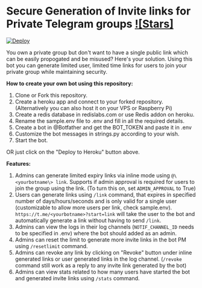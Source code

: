 # Secure Generation of Invite links for Private Telegram groups [![Stars]](https://ghbtns.com/github-btn.html?user=twbs&repo=bootstrap&type=star&count=true&size=large)

[![Deploy](https://www.herokucdn.com/deploy/button.svg)](https://heroku.com/deploy?template=https://github.com/suhasa010/securejoinbot)

You own a private group but don't want to have a single public link which can be easily propogated and be misused?
Here's your solution. Using this bot you can generate limited user, limited time links for users to join your private group while maintaining security.

**How to create your own bot using this repository:**

1. Clone or Fork this repository.
2. Create a heroku app and connect to your forked repository. (Alternatively you can also host it on your VPS or Raspberry Pi)
3. Create a redis database in redislabs.com or use Redis addon on heroku.
4. Rename the sample.env file to .env and fill in all the required details.
5. Create a bot in @Botfather and get the BOT_TOKEN and paste it in .env
6. Customize the bot messages in strings.py according to your wish.
7. Start the bot.

OR just click on the "Deploy to Heroku" button above.

**Features:**

1. Admins can generate limited expiry links via inline mode using `@\<yourbotname\> link`. Supports if admin approval is required for users to join the group using the link. (To turn this on, set `ADMIN_APPROVAL` to True)
2. Users can generate links using `/link` command, that expires in specified number of days/hours/seconds and is only valid for a single user (customizable to allow more users per link, check sample.env). `https://t.me/<yourbotname>?start=link` will take the user to the bot and automatically generate a link without having to send `/link`.
3. Admins can view the logs in their log channels (`NOTIF_CHANNEL_ID` needs to be specified in .env) where the bot should added as an admin.
4. Admins can reset the limit to generate more invite links in the bot PM using `/resetlimit` command.
5. Admins can revoke any link by clicking on "Revoke" button under inline generated links or user generated links in the log channel. (`/revoke` command still work as a reply to any invite link generated by the bot)
6. Admins can view stats related to how many users have started the bot and generated invite links using `/stats` command.
